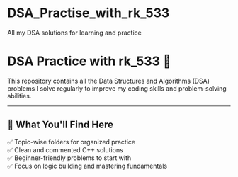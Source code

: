 # DSA_Practise_with_rk_533
All my DSA solutions for learning and practice
# DSA Practice with rk_533 🚀

This repository contains all the Data Structures and Algorithms (DSA) problems I solve regularly to improve my coding skills and problem-solving abilities.

---

## 🧠 What You'll Find Here

✅ Topic-wise folders for organized practice  
✅ Clean and commented C++ solutions  
✅ Beginner-friendly problems to start with  
✅ Focus on logic building and mastering fundamentals
